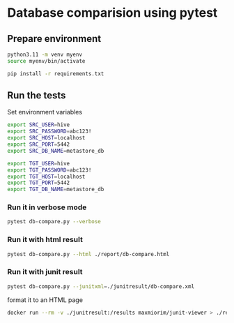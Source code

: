 # Database comparision using pytest

## Prepare environment

```bash
python3.11 -m venv myenv
source myenv/bin/activate

pip install -r requirements.txt
```

## Run the tests

Set environment variables

```bash
export SRC_USER=hive
export SRC_PASSWORD=abc123!
export SRC_HOST=localhost
export SRC_PORT=5442
export SRC_DB_NAME=metastore_db

export TGT_USER=hive
export TGT_PASSWORD=abc123!
export TGT_HOST=localhost
export TGT_PORT=5442
export TGT_DB_NAME=metastore_db
```

### Run it in verbose mode

```bash
pytest db-compare.py --verbose
```

### Run it with html result

```bash
pytest db-compare.py --html ./report/db-compare.html
```

### Run it with junit result

```bash
pytest db-compare.py --junitxml=./junitresult/db-compare.xml
```

format it to an HTML page
```bash
docker run --rm -v ./junitresult:/results maxmiorim/junit-viewer > ./report/junit-db-compare.html
```
